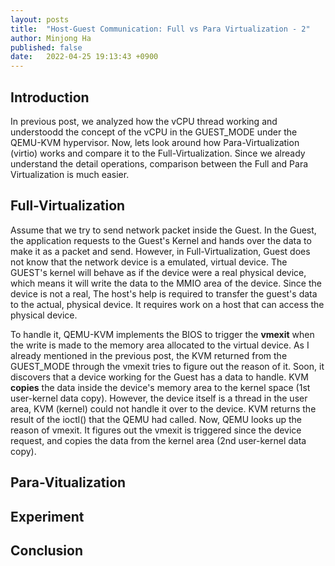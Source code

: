 ```yaml
---
layout: posts
title:  "Host-Guest Communication: Full vs Para Virtualization - 2"
author: Minjong Ha
published: false
date:   2022-04-25 19:13:43 +0900
---
```


## Introduction
In previous post, we analyzed how the vCPU thread working and understoodd the concept of the vCPU in the GUEST_MODE under the QEMU-KVM hypervisor.
Now, lets look around how Para-Virtualization (virtio) works and compare it to the Full-Virtualization.
Since we already understand the detail operations, comparison between the Full and Para Virtualization is much easier.

## Full-Virtualization
Assume that we try to send network packet inside the Guest.
In the Guest, the application requests to the Guest's Kernel and hands over the data to make it as a packet and send.
However, in Full-Virtualization, Guest does not know that the network device is a emulated, virtual device.
The GUEST's kernel will behave as if the device were a real physical device, which means it will write the data to the MMIO area of the device.
Since the device is not a real, The host's help is required to transfer the guest's data to the actual, physical device.
It requires work on a host that can access the physical device.

<!-- It is not sure-->
To handle it, QEMU-KVM implements the BIOS to trigger the __vmexit__ when the write is made to the memory area allocated to the virtual device.
As I already mentioned in the previous post, the KVM returned from the GUEST_MODE through the vmexit tries to figure out the reason of it.
Soon, it discovers that a device working for the Guest has a data to handle.
KVM __copies__ the data inside the device's memory area to the kernel space (1st user-kernel data copy).
However, the device itself is a thread in the user area, KVM (kernel) could not handle it over to the device.
KVM returns the result of the ioctl() that the QEMU had called.
Now, QEMU looks up the reason of vmexit.
It figures out the vmexit is triggered since the device request, and copies the data from the kernel area (2nd user-kernel data copy).



## Para-Vitualization

## Experiment

## Conclusion


